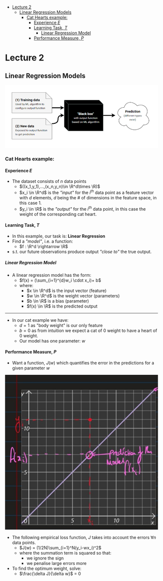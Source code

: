 <!-- @import "[TOC]" {cmd="toc" depthFrom=1 depthTo=6 orderedList=false} -->

<!-- code_chunk_output -->

- [Lecture 2](#lecture-2)
  - [Linear Regression Models](#linear-regression-models)
    - [Cat Hearts example:](#cat-hearts-example)
      - [Experience $E$](#experience-e)
      - [Learning Task, $T$](#learning-task-t)
        - [Linear Regression Model](#linear-regression-model)
      - [Performance Measure, $P$](#performance-measure-p)

<!-- /code_chunk_output -->
# Lecture 2

## Linear Regression Models

![](../../../../docs/Y3/Neural-Computation/resources/ML-supervised-l2.png)

### Cat Hearts example:

#### Experience $E$

- The dataset consists of $n$ data points 
  - $((x_1,y_1),...,(x_n,y_n)\in \R^d\times \R)$
  - $x_i \in \R^d$ is the *"input"* for the $i^{th}$ data point as a feature vector with $d$ elements, $d$ being the # of dimensions in the feature space, in this case 1.
  - $y_i \in \R$ is the *"output"* for the $i^{th}$ data point, in this case the weight of the corresponding cat heart.


#### Learning Task, $T$

- In this example, our task is: **Linear Regression**
- Find a *"model"*, i.e. a function:
  - $f : \R^d \rightarrow \R$
- s.t. our future observations produce output *"close to"* the true output.

##### Linear Regression Model

- A linear regression model has the form: 
  - $f(x) = (\sum_{i=1}^{d}w_i \cdot x_i)+ b$
  - where:
    - $x \in \R^d$ is the input vector (feature)
    - $w \in \R^d$ is the weight vector (parameters)
    - $b \in \R$ is a bias (parameter)
    - $f(x) \in \R$ is the predicted output

___

- In our cat example we have: 
  - $d=1$ as "body weight" is our only feature
  - $b=0$ as from intuition we expect a cat of 0 weight to have a heart of 0 weight.
  - Our model has one parameter: $w$ 

#### Performance Measure, $P$

- Want a function, $J(w)$ which quantifies the error in the predictions for a given parameter $w$

![](../../../../docs/Y3/Neural-Computation/resources/y=x-notes.jpg)

- The following empirical loss function, $J$ takes into account the errors $\forall n$ data points.
  - $J(w) = (1/2N)\sum_{i=1}^N(y_i-wx_i)^2$
  - where the summation term is squared so that:
    - we ignore the sign
    - we penalise large errors more
- To find the optimum weight, solve:
  - $\frac{\delta J}{\delta w}$ = 0 

